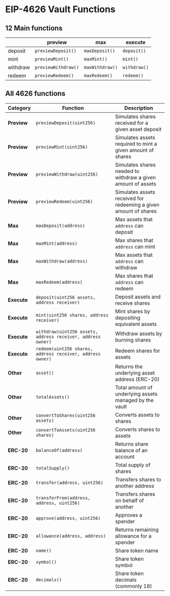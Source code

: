 # EIP-4626 Vault Functions

## 12 Main functions

|          | preview             | max              | execute     |
|----------|---------------------|------------------|-------------|
| deposit  | `previewDeposit()`  | `maxDeposit()`   | `deposit()` |
| mint     | `previewMint()`     | `maxMint()`      | `mint()`    |
| withdraw | `previewWithdraw()` | `maxWithdraw()`  | `withdraw()`|
| redeem   | `previewRedeem()`   | `maxRedeem()`    | `redeem()`  |

## All 4626 functions

| **Category** | **Function** | **Description** |
|--------------|--------------|-----------------|
| **Preview**  | `previewDeposit(uint256)` | Simulates shares received for a given asset deposit |
| **Preview**  | `previewMint(uint256)` | Simulates assets required to mint a given amount of shares |
| **Preview**  | `previewWithdraw(uint256)` | Simulates shares needed to withdraw a given amount of assets |
| **Preview**  | `previewRedeem(uint256)` | Simulates assets received for redeeming a given amount of shares |
| **Max**      | `maxDeposit(address)` | Max assets that `address` can deposit |
| **Max**      | `maxMint(address)` | Max shares that `address` can mint |
| **Max**      | `maxWithdraw(address)` | Max assets that `address` can withdraw |
| **Max**      | `maxRedeem(address)` | Max shares that `address` can redeem |
| **Execute**  | `deposit(uint256 assets, address receiver)` | Deposit assets and receive shares |
| **Execute**  | `mint(uint256 shares, address receiver)` | Mint shares by depositing equivalent assets |
| **Execute**  | `withdraw(uint256 assets, address receiver, address owner)` | Withdraw assets by burning shares |
| **Execute**  | `redeem(uint256 shares, address receiver, address owner)` | Redeem shares for assets |
| **Other**    | `asset()` | Returns the underlying asset address (ERC-20) |
| **Other**    | `totalAssets()` | Total amount of underlying assets managed by the vault |
| **Other**    | `convertToShares(uint256 assets)` | Converts assets to shares |
| **Other**    | `convertToAssets(uint256 shares)` | Converts shares to assets |
| **ERC-20**   | `balanceOf(address)` | Returns share balance of an account |
| **ERC-20**   | `totalSupply()` | Total supply of shares |
| **ERC-20**   | `transfer(address, uint256)` | Transfers shares to another address |
| **ERC-20**   | `transferFrom(address, address, uint256)` | Transfers shares on behalf of another |
| **ERC-20**   | `approve(address, uint256)` | Approves a spender |
| **ERC-20**   | `allowance(address, address)` | Returns remaining allowance for a spender |
| **ERC-20**   | `name()` | Share token name |
| **ERC-20**   | `symbol()` | Share token symbol |
| **ERC-20**   | `decimals()` | Share token decimals (commonly 18) |
